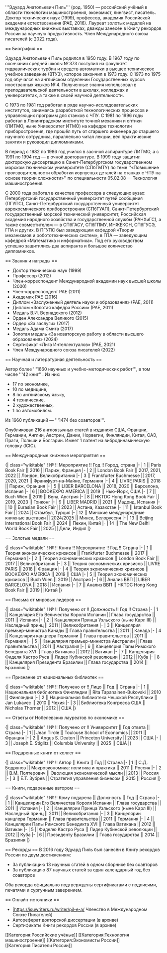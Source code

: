 '''Эдуард Анатольевич Пиль''' (род. 1950) — российский учёный в области технологии машиностроения, экономист, лингвист, писатель. Доктор технических наук (1999), профессор, академик Российской академии естествознания (РАЕ, 2016). Лауреат золотых медалей на международных книжных выставках, дважды занесён в Книгу рекордов России за научную продуктивность. Член Международного союза писателей (с 2022 года).

== Биография ==

Эдуард Анатольевич Пиль родился в 1950 году. В 1967 году по окончании средней школы № 373 поступил на факультет гидравлических турбин и средств автоматики в высшее техническое учебное заведение (ВТУЗ), которое закончил в 1973 году. С 1973 по 1975 год обучался на английском отделении Государственных курсов иностранных языков № 4. Полученные знания использовал в преподавательской деятельности в школах, колледжах и университетах, а также в своей научной деятельности.

С 1973 по 1981 год работал в ряде научно-исследовательских институтов, занимаясь разработкой технологических процессов и управляющих программ для станков с ЧПУ. С 1981 по 1996 годы работал в Ленинградском институте точной механики и оптики (ЛИТМО, ныне Университет ИТМО) на кафедре технологии приборостроения, где прошёл путь от старшего инженера до старшего научного сотрудника, параллельно читал лекции, вёл практические занятия и руководил дипломниками.

В период с 1982 по 1986 год учился в заочной аспирантуре ЛИТМО, а с 1991 по 1994 год — в очной докторантуре. В 1999 году защитил докторскую диссертацию в Санкт-Петербургском государственном морском техническом университете (СПбГМТУ) по теме ''«Повышение производительности обработки корпусных деталей на станках с ЧПУ на основе теории сложности»'' по специальности 05.02.08 — Технология машиностроения.

С 2000 года работал в качестве профессора в следующих вузах: Петербургский государственный университет путей сообщения (ПГУПС), Санкт-Петербургский государственный университет аэрокосмического приборостроения (СПбГУАП), Санкт-Петербургский государственный морской технический университет, Российская академия народного хозяйства и государственной службы (РАНХиГС), а также совместителем — в СПбГАСУ, СПбГПМУ, ИНЖЕКОН, СПбГУСЭ, ГПА и других. В ПГУПС был заведующим кафедрой «Теория механизмов и робототехнических систем», в ГПА — заведующим кафедрой «Математика и информатика». Под его руководством успешно защитились два аспиранта и большое количество дипломников.

== Звания и награды ==

* Доктор технических наук (1999)
* Профессор (2012)
* Член-корреспондент Международной академии наук высшей школы (2000)
* Член-корреспондент РАЕ (2011)
* Академик РАЕ (2016)
* Диплом «Заслуженный деятель науки и образования» (РАЕ, 2011)
* Диплом «Золотая кафедра России» (РАЕ, 2011)
* Медаль В.И. Вернадского (2012)
* Орден Александра Великого (2015)
* Ордер «За заслуги» (2017)
* Медаль Адама Смита (2017)
* Золотая медаль «За новаторскую работу в области высшего образования» (2024)
* Сертификат «Лига Интеллектуалов» (РАЕ, 2021)
* Член Международного союза писателей (2022)

== Научная и литературная деятельность ==

Автор более '''1660 научных и учебно-методических работ''', в том числе '''42 книг'''. Из них:
- 17 по экономике,
- 10 по медицине,
- 8 по английскому языку,
- 4 технические,
- 2 художественных,
- 1 по автомобилям.

Из 1660 публикаций — '''1474 без соавторов'''.

Опубликовал 216 англоязычных статей в изданиях США, Франции, Германии, Англии, Австрии, Дании, Норвегии, Финляндии, Китая, ОАЭ, Праги, Польши и Болгарии. Имеет 1 патент на вибродинамическую головку (ICIC).

== Международные книжные мероприятия ==

{| class="wikitable"
! № !! Мероприятие !! Год !! Город, страна
|-
| 1 || Paris Book Fair || 2016 || Париж, Франция
|-
| 2 || London Book Fair || 2017, 2021, 2022 || Лондон, Великобритания
|-
| 3 || Frankfurter Buchmesse || 2017, 2020, 2021 || Франкфурт-на-Майне, Германия
|-
| 4 || LIVRE PARIS || 2018 || Париж, Франция
|-
| 5 || LIBER BARCELONA || 2018, 2020 || Барселона, Испания
|-
| 6 || BOOKEXPO AMERICA || 2019 || Нью-Йорк, США
|-
| 7 || Buch Wien || 2019 || Вена, Австрия
|-
| 8 || HKTDC Hong Kong Book Fair || 2019, 2023 || Гонконг
|-
| 9 || LIBER MADRID || 2021 || Мадрид, Испания
|-
| 10 || Eurasian Book Fair || 2023 || Астана, Казахстан
|-
| 11 || Istanbul Book Fair || 2024 || Стамбул, Турция
|-
| 12 || Минские международные книжные выставки || 2024/2025 || Минск, Белоруссия
|-
| 13 || Beijing International Book Fair || 2024 || Пекин, Китай
|-
| 14 || The New Delhi World Book Fair || 2025 || Дели, Индия
|}

== Золотые медали ==

{| class="wikitable"
! № !! Книга !! Мероприятие !! Год !! Страна
|-
| 1 || Теория экономических кризисов || Frankfurter Buchmesse || 2017 || Германия
|-
| 2 || Теория экономических кризисов || London Book Fair || 2017 || Великобритания
|-
| 3 || Теория экономических кризисов || LIVRE PARIS || 2018 || Франция
|-
| 4 || Теория экономических кризисов || BOOKEXPO AMERICA || 2019 || США
|-
| 5 || Теория экономических кризисов || Buch Wien || 2019 || Австрия
|-
| 6 || Анализ ВВП || LIBER BARCELONA || 2018 || Испания
|-
| 7 || Анализ ВВП || HKTDC Hong Kong Book Fair || 2019 || Китай
|}

== Письма от мировых лидеров ==

{| class="wikitable"
! № !! Получено от !! Должность !! Год !! Страна
|-
| 1 || Канцелярия Его Величества Короля Испании || Глава государства || 2011 || Испания
|-
| 2 || Канцелярия Принца Уэльского (ныне Карл III) || Наследный принц || 2011 || Великобритания
|-
| 3 || Канцелярия премьер-министра Канады || Глава правительства || 2011 || Канада
|-
| 4 || Канцелярия канцлера Германии || Глава правительства || 2011 || Германия
|-
| 5 || Канцелярия премьер-министра Австралии || Глава правительства || 2011 || Австралия
|-
| 6 || Канцелярия Папы Римского Бенедикта XVI || Глава Ватикана || 2012 || Ватикан
|-
| 7 || Канцелярия Фиделя Кастро Руса || Лидер Кубинской революции || 2012 || Куба
|-
| 8 || Канцелярия Президента Бразилии || Глава государства || 2014 || Бразилия
|}

== Признание от национальных библиотек ==

{| class="wikitable"
! № !! Получено от !! Лицо || Год || Страна
|-
| 1 || Национальная библиотека Финляндии || Rita Tapanainen-Bukovski || 2010 || Финляндия
|-
| 2 || Национальная библиотека Чешской Республики || Jan Lukavec || 2010 || Чехия
|-
| 3 || Библиотека Конгресса США || Nicholas Thorner || 2012 || США
|}

== Ответы от Нобелевских лауреатов по экономике ==

{| class="wikitable"
! № !! Получено от !! Университет || Год ответа || Страна
|-
| 1 || Jean Tirole || Toulouse School of Economics || 2011 || Франция
|-
| 2 || Angus S. Deaton || Princeton University || 2023 || США
|-
| 3 || Joseph E. Stiglitz || Columbia University || 2025 || США
|}

== Подаренные книги от коллег ==

{| class="wikitable"
! № !! Автор || Книга || Год || Страна
|-
| 1 || С.Д. Бодрунов || Макроэкономика: политика и практика || 2011 || Россия
|-
| 2 || В.М. Полтерович || Эволюция экономической мысли || 2013 || Россия
|-
| 3 || Е.Т. Зубрев || Стратегия управления бизнесом || 2015 || Россия
|}

== Книги, подаренные автором ==

{| class="wikitable"
! № !! Кому подарена || Должность || Год || Страна
|-
| 1 || Канцелярии Его Величества Короля Испании || Глава государства || 2011 || Испания
|-
| 2 || Канцелярии Принца Уэльского (ныне Карл III) || Наследный принц || 2011 || Великобритания
|-
| 3 || Канцелярии канцлера Германии || Глава правительства || 2011 || Германия
|-
| 4 || Канцелярии Папы Римского Бенедикта XVI || Глава Ватикана || 2012 || Ватикан
|-
| 5 || Фиделю Кастро Руса || Лидер Кубинской революции || 2012 || Куба
|-
| 6 || Президенту Бразилии || Глава государства || 2014 || Бразилия
|}

== Рекорды ==
В 2016 году Эдуард Пиль был занесён в Книгу рекордов России по двум достижениям:
* За публикацию 13 научных статей в одном сборнике без соавторов
* За публикацию 87 научных статей за один календарный год без соавторов

Оба рекорда официально подтверждены сертификатами с подписями, печатями и сургучным заверением.

== Онлайн-источники ==
* [https://isuwriters.ru/writer/pil-e-a/ Членство в Международном Союзе Писателей]
* Автореферат докторской диссертации (в архиве)
* Сертификаты Книги рекордов России (в архиве)

[[Категория:Российские учёные]]
[[Категория:Технология машиностроения]]
[[Категория:Экономисты России]]
[[Категория:Писатели России]]
